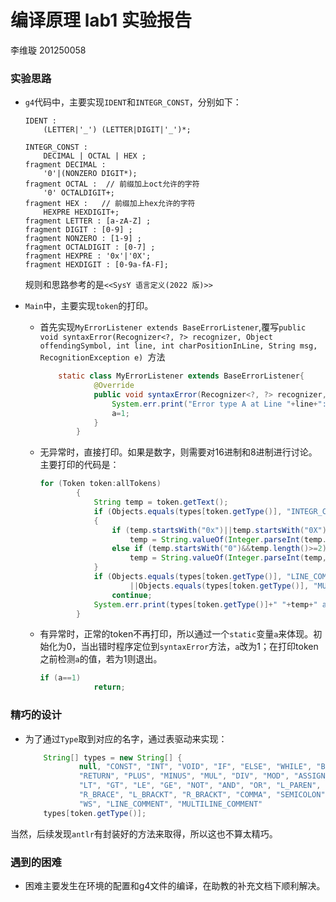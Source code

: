 # 编译原理 lab1 实验报告

李维璇 201250058

### 实验思路

- `g4`代码中，主要实现`IDENT`和`INTEGR_CONST`，分别如下：

  ```
  IDENT :
      (LETTER|'_') (LETTER|DIGIT|'_')*;
  ```

  ```
  INTEGR_CONST :
      DECIMAL | OCTAL | HEX ;
  fragment DECIMAL :
      '0'|(NONZERO DIGIT*);
  fragment OCTAL :  // 前缀加上oct允许的字符
      '0' OCTALDIGIT+;
  fragment HEX :   // 前缀加上hex允许的字符
      HEXPRE HEXDIGIT+;
  fragment LETTER : [a-zA-Z] ;
  fragment DIGIT : [0-9] ;
  fragment NONZERO : [1-9] ;
  fragment OCTALDIGIT : [0-7] ;
  fragment HEXPRE : '0x'|'0X';
  fragment HEXDIGIT : [0-9a-fA-F];
  ```

  规则和思路参考的是`<<SysY 语言定义(2022 版)>>`

- `Main`中，主要实现`token`的打印。
  - ​	首先实现`MyErrorListener extends BaseErrorListener`,覆写`public void syntaxError(Recognizer<?, ?> recognizer, Object offendingSymbol, int line, int charPositionInLine, String msg, RecognitionException e) `方法

    ```java
        static class MyErrorListener extends BaseErrorListener{
                @Override
                public void syntaxError(Recognizer<?, ?> recognizer, Object offendingSymbol, int line, int charPositionInLine, String msg, RecognitionException e) {
                    System.err.print("Error type A at Line "+line+":\n");
                    a=1;
                }
            }
    ```
  
  - 无异常时，直接打印。如果是数字，则需要对16进制和8进制进行讨论。主要打印的代码是：
  
    ```java
    for (Token token:allTokens)
            {
                String temp = token.getText();
                if (Objects.equals(types[token.getType()], "INTEGR_CONST"))
                {
                    if (temp.startsWith("0x")||temp.startsWith("0X"))
                        temp = String.valueOf(Integer.parseInt(temp.substring(2),16));
                    else if (temp.startsWith("0")&&temp.length()>=2)
                        temp = String.valueOf(Integer.parseInt(temp,8));
                }
                if (Objects.equals(types[token.getType()], "LINE_COMMENT")
                        ||Objects.equals(types[token.getType()], "MULTILINE_COMMENT"))
                    continue;
                System.err.print(types[token.getType()]+" "+temp+" at Line "+token.getLine()+".\n");
            }
    ```
  
  - 有异常时，正常的token不再打印，所以通过一个`static`变量`a`来体现。初始化为0，当出错时程序定位到`syntaxError`方法，`a`改为1；在打印token之前检测`a`的值，若为1则退出。
  
    ```java
    if (a==1)
                return;
    ```



### 精巧的设计

- 为了通过`Type`取到对应的名字，通过表驱动来实现：
  
    ```java
        String[] types = new String[] {
                null, "CONST", "INT", "VOID", "IF", "ELSE", "WHILE", "BREAK", "CONTINUE",
                "RETURN", "PLUS", "MINUS", "MUL", "DIV", "MOD", "ASSIGN", "EQ", "NEQ",
                "LT", "GT", "LE", "GE", "NOT", "AND", "OR", "L_PAREN", "R_PAREN", "L_BRACE",
                "R_BRACE", "L_BRACKT", "R_BRACKT", "COMMA", "SEMICOLON", "IDENT", "INTEGR_CONST",
                "WS", "LINE_COMMENT", "MULTILINE_COMMENT"
        types[token.getType()];
    ```

​		当然，后续发现`antlr`有封装好的方法来取得，所以这也不算太精巧。



### 遇到的困难

- 困难主要发生在环境的配置和g4文件的编译，在助教的补充文档下顺利解决。
